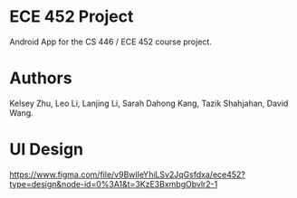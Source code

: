 # ECE 452 Project

Android App for the CS 446 / ECE 452 course project.

# Authors

Kelsey Zhu, Leo Li, Lanjing Li, Sarah Dahong Kang, Tazik Shahjahan, David Wang.

# UI Design
https://www.figma.com/file/v9BwlIeYhiLSv2JqGsfdxa/ece452?type=design&node-id=0%3A1&t=3KzE3BxmbgObvlr2-1
